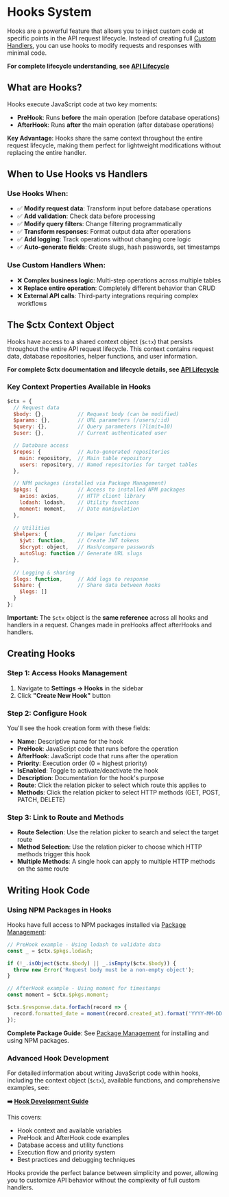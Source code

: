# Hooks System

Hooks are a powerful feature that allows you to inject custom code at specific points in the API request lifecycle. Instead of creating full [Custom Handlers](./custom-handlers.md), you can use hooks to modify requests and responses with minimal code.

**For complete lifecycle understanding, see [API Lifecycle](../backend/api-lifecycle.md)**

## What are Hooks?

Hooks execute JavaScript code at two key moments:
- **PreHook**: Runs **before** the main operation (before database operations)
- **AfterHook**: Runs **after** the main operation (after database operations)

**Key Advantage**: Hooks share the same context throughout the entire request lifecycle, making them perfect for lightweight modifications without replacing the entire handler.

## When to Use Hooks vs Handlers

### Use Hooks When:
- ✅ **Modify request data**: Transform input before database operations
- ✅ **Add validation**: Check data before processing
- ✅ **Modify query filters**: Change filtering programmatically  
- ✅ **Transform responses**: Format output data after operations
- ✅ **Add logging**: Track operations without changing core logic
- ✅ **Auto-generate fields**: Create slugs, hash passwords, set timestamps

### Use Custom Handlers When:
- ❌ **Complex business logic**: Multi-step operations across multiple tables
- ❌ **Replace entire operation**: Completely different behavior than CRUD
- ❌ **External API calls**: Third-party integrations requiring complex workflows

## The $ctx Context Object

Hooks have access to a shared context object (`$ctx`) that persists throughout the entire API request lifecycle. This context contains request data, database repositories, helper functions, and user information.

**For complete $ctx documentation and lifecycle details, see [API Lifecycle](../backend/api-lifecycle.md#context-sharing-ctx)**

### Key Context Properties Available in Hooks

```javascript
$ctx = {
  // Request data
  $body: {},           // Request body (can be modified)
  $params: {},         // URL parameters (/users/:id)
  $query: {},          // Query parameters (?limit=10)
  $user: {},           // Current authenticated user

  // Database access
  $repos: {            // Auto-generated repositories
    main: repository,  // Main table repository
    users: repository, // Named repositories for target tables
  },

  // NPM packages (installed via Package Management)
  $pkgs: {             // Access to installed NPM packages
    axios: axios,      // HTTP client library
    lodash: lodash,    // Utility functions
    moment: moment,    // Date manipulation
  },
  
  // Utilities  
  $helpers: {          // Helper functions
    $jwt: function,    // Create JWT tokens
    $bcrypt: object,   // Hash/compare passwords
    autoSlug: function // Generate URL slugs
  },
  
  // Logging & sharing
  $logs: function,     // Add logs to response
  $share: {            // Share data between hooks
    $logs: []
  }
};
```

**Important:** The `$ctx` object is the **same reference** across all hooks and handlers in a request. Changes made in preHooks affect afterHooks and handlers.

## Creating Hooks

### Step 1: Access Hooks Management
1. Navigate to **Settings → Hooks** in the sidebar
2. Click **"Create New Hook"** button

### Step 2: Configure Hook
You'll see the hook creation form with these fields:

- **Name**: Descriptive name for the hook
- **PreHook**: JavaScript code that runs before the operation
- **AfterHook**: JavaScript code that runs after the operation  
- **Priority**: Execution order (0 = highest priority)
- **IsEnabled**: Toggle to activate/deactivate the hook
- **Description**: Documentation for the hook's purpose
- **Route**: Click the relation picker to select which route this applies to
- **Methods**: Click the relation picker to select HTTP methods (GET, POST, PATCH, DELETE)

### Step 3: Link to Route and Methods
- **Route Selection**: Use the relation picker to search and select the target route
- **Method Selection**: Use the relation picker to choose which HTTP methods trigger this hook
- **Multiple Methods**: A single hook can apply to multiple HTTP methods on the same route

## Writing Hook Code

### Using NPM Packages in Hooks

Hooks have full access to NPM packages installed via [Package Management](./package-management.md):

```javascript
// PreHook example - Using lodash to validate data
const _ = $ctx.$pkgs.lodash;

if (!_.isObject($ctx.$body) || _.isEmpty($ctx.$body)) {
  throw new Error('Request body must be a non-empty object');
}

// AfterHook example - Using moment for timestamps
const moment = $ctx.$pkgs.moment;

$ctx.$response.data.forEach(record => {
  record.formatted_date = moment(record.created_at).format('YYYY-MM-DD HH:mm:ss');
});
```

**Complete Package Guide**: See [Package Management](./package-management.md) for installing and using NPM packages.

### Advanced Hook Development

For detailed information about writing JavaScript code within hooks, including the context object (`$ctx`), available functions, and comprehensive examples, see:

**➡️ [Hook Development Guide](../backend/hook-development.md)**

This covers:
- Hook context and available variables
- PreHook and AfterHook code examples
- Database access and utility functions
- Execution flow and priority system
- Best practices and debugging techniques

Hooks provide the perfect balance between simplicity and power, allowing you to customize API behavior without the complexity of full custom handlers.
